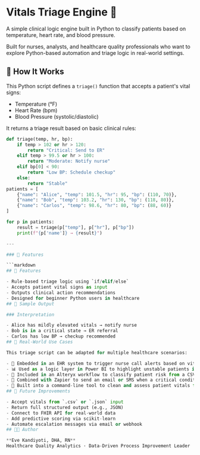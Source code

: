# Vitals Triage Engine 🏥

A simple clinical logic engine built in Python to classify patients based on temperature, heart rate, and blood pressure.

Built for nurses, analysts, and healthcare quality professionals who want to explore Python-based automation and triage logic in real-world settings.
## 🔧 How It Works

This Python script defines a `triage()` function that accepts a patient's vital signs:

- Temperature (°F)
- Heart Rate (bpm)
- Blood Pressure (systolic/diastolic)

It returns a triage result based on basic clinical rules:

```python
def triage(temp, hr, bp):
    if temp > 102 or hr > 120:
        return "Critical: Send to ER"
    elif temp > 99.5 or hr > 100:
        return "Moderate: Notify nurse"
    elif bp[0] < 90:
        return "Low BP: Schedule checkup"
    else:
        return "Stable"
patients = [
    {"name": "Alice", "temp": 101.5, "hr": 95, "bp": (110, 70)},
    {"name": "Bob", "temp": 103.2, "hr": 130, "bp": (118, 80)},
    {"name": "Carlos", "temp": 98.6, "hr": 80, "bp": (88, 60)}
]

for p in patients:
    result = triage(p["temp"], p["hr"], p["bp"])
    print(f"{p['name']} → {result}")

---

### 🧠 Features

```markdown
## 🧠 Features

- Rule-based triage logic using `if/elif/else`
- Accepts patient vital signs as input
- Outputs clinical action recommendations
- Designed for beginner Python users in healthcare
## 🧪 Sample Output

### Interpretation

- Alice has mildly elevated vitals → notify nurse  
- Bob is in a critical state → ER referral  
- Carlos has low BP → checkup recommended
## 💼 Real-World Use Cases

This triage script can be adapted for multiple healthcare scenarios:

- 🔔 Embedded in an EHR system to trigger nurse call alerts based on vitals
- 📊 Used as a logic layer in Power BI to highlight unstable patients in dashboards
- 🔄 Included in an Alteryx workflow to classify patient risk from a CSV export
- 🤖 Combined with Zapier to send an email or SMS when a critical condition is detected
- 📁 Built into a command-line tool to clean and assess patient vitals from de-identified datasets
## 🚀 Future Improvements

- Accept vitals from `.csv` or `.json` input  
- Return full structured output (e.g., JSON)  
- Connect to FHIR API for real-world data  
- Add predictive scoring via scikit-learn  
- Automate escalation messages via email or webhook
## 👩‍⚕️ Author

**Eve Kandiyoti, DHA, RN**  
Healthcare Quality Analytics · Data-Driven Process Improvement Leader

